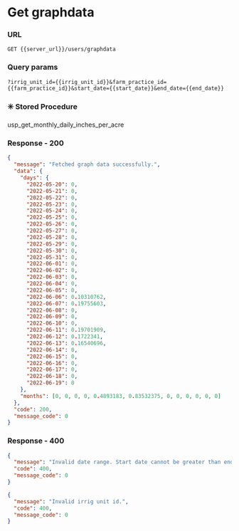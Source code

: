 # Get graphdata

### URL

```:no-line-numbers
GET {{server_url}}/users/graphdata
```

### Query params

```:no-line-numbers
?irrig_unit_id={{irrig_unit_id}}&farm_practice_id={{farm_practice_id}}&start_date={{start_date}}&end_date={{end_date}}
```

### :eight_spoked_asterisk: Stored Procedure

<div class="custom-container tip">
<p>usp_get_monthly_daily_inches_per_acre</p>
</div>

### Response - 200

```json
{
  "message": "Fetched graph data successfully.",
  "data": {
    "days": {
      "2022-05-20": 0,
      "2022-05-21": 0,
      "2022-05-22": 0,
      "2022-05-23": 0,
      "2022-05-24": 0,
      "2022-05-25": 0,
      "2022-05-26": 0,
      "2022-05-27": 0,
      "2022-05-28": 0,
      "2022-05-29": 0,
      "2022-05-30": 0,
      "2022-05-31": 0,
      "2022-06-01": 0,
      "2022-06-02": 0,
      "2022-06-03": 0,
      "2022-06-04": 0,
      "2022-06-05": 0,
      "2022-06-06": 0.10310762,
      "2022-06-07": 0.19755603,
      "2022-06-08": 0,
      "2022-06-09": 0,
      "2022-06-10": 0,
      "2022-06-11": 0.19701909,
      "2022-06-12": 0.1722341,
      "2022-06-13": 0.16540696,
      "2022-06-14": 0,
      "2022-06-15": 0,
      "2022-06-16": 0,
      "2022-06-17": 0,
      "2022-06-18": 0,
      "2022-06-19": 0
    },
    "months": [0, 0, 0, 0, 0.4893183, 0.83532375, 0, 0, 0, 0, 0, 0]
  },
  "code": 200,
  "message_code": 0
}
```

### Response - 400

<CodeGroup>
<CodeGroupItem title="Invalid Dates" active>

```json
{
  "message": "Invalid date range. Start date cannot be greater than end date.",
  "code": 400,
  "message_code": 0
}
```

</CodeGroupItem>
<CodeGroupItem title="Invalid Irrig Unit ID">

```json
{
  "message": "Invalid irrig unit id.",
  "code": 400,
  "message_code": 0
}
```

</CodeGroupItem>
</CodeGroup>
